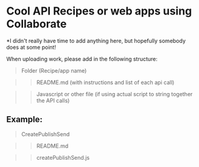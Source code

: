 # Cool API Recipes or web apps using Collaborate

*I didn't really have time to add anything here, but hopefully somebody does at some point!

When uploading work, please add in the following structure:

> Folder (Recipe/app name)
  
  >> README.md (with instructions and list of each api call)
  
  >> Javascript or other file (if using actual script to string together the API calls)
  
  
  
## Example:

> CreatePublishSend

  >> README.md
  
  >> createPublishSend.js
